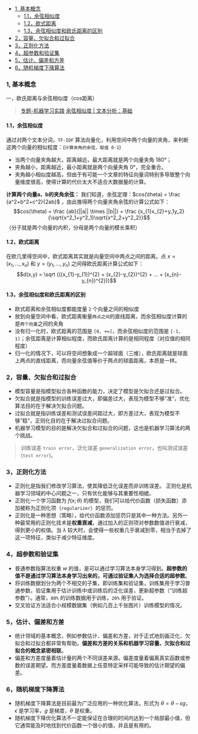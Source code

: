 - [1, 基本概念](#1-基本概念)
  - [1.1，余弦相似度](#11余弦相似度)
  - [1.2，欧式距离](#12欧式距离)
  - [1.3，余弦相似度和欧氏距离的区别](#13余弦相似度和欧氏距离的区别)
- [2，容量、欠拟合和过拟合](#2容量欠拟合和过拟合)
- [3，正则化方法](#3正则化方法)
- [4，超参数和验证集](#4超参数和验证集)
- [5，估计、偏差和方差](#5估计偏差和方差)
- [6，随机梯度下降算法](#6随机梯度下降算法)

### 1, 基本概念

一，欧氏距离与余弦相似度（cos距离）
> [专题-机器学习实践](https://github.com/imhuay/Algorithm_Interview_Notes-Chinese/blob/master/A-%E6%9C%BA%E5%99%A8%E5%AD%A6%E4%B9%A0/A-%E6%9C%BA%E5%99%A8%E5%AD%A6%E4%B9%A0%E5%AE%9E%E8%B7%B5.md)
[余弦相似度 | 文本分析：基础](https://zhuanlan.zhihu.com/p/41420179)

#### 1.1，余弦相似度

通过对两个文本分词，`TF-IDF` 算法向量化，利用空间中两个向量的夹角，来判断这两个向量的相似程度：(`计算夹角的余弦，取值 0-1`)

+ 当两个向量夹角越大，距离越远，最大距离就是两个向量夹角 180°；
+ 夹角越小，距离越近，最小距离就是两个向量夹角 0°，完全重合。
+ 夹角越小相似度越高，但由于有可能一个文章的特征向量词特别多导致整个向量维度很高，使得计算的代价太大不适合大数据量的计算。

**计算两个向量a、b的夹角余弦：**
我们知道，余弦定理：$cos(\theta) = \frac {a^2+b^2+c^2}{2ab}$ ，由此推得两个向量夹角余弦的计算公式如下：
$$cos(\theta) = \frac {ab}{||a|| \times ||b||} = \frac {x_{1}x_{2}+y_1y_2}{\sqrt{x^2_1+y^2_1}\sqrt{x^2_2+y^2_2}}$$
（分子就是两个向量的内积，分母是两个向量的模长乘积）

#### 1.2，欧式距离

在欧几里得空间中，欧式距离其实就是向量空间中两点之间的距离。点 $x = (x_{1}, ..., x_{n})$ 和 $y = (y_{1}, ..., y_{n})$ 之间得欧氏距离计算公式如下：
$$d(x,y) = \sqrt {((x_{1}-y_{1})^{2} + (x_{2}-y_{2})^{2} + ... + (x_{n}-y_{n})^{2})}$$

#### 1.3，余弦相似度和欧氏距离的区别

+ 欧式距离和余弦相似度都能度量 `2` 个向量之间的相似度
+ 放到向量空间中看，欧式距离衡量`两点之间`的直线距离，而余弦相似度计算的是`两个向量`之间的夹角
+ 没有归一化时，欧式距离的范围是 `[0, +∞]`，而余弦相似度的范围是 `[-1, 1]`；余弦距离是计算相似程度，而欧氏距离计算的是相同程度（对应值的相同程度）
+ 归一化的情况下，可以将空间想象成一个超球面（三维），欧氏距离就是球面上两点的直线距离，而向量余弦值等价于两点的球面距离，本质是一样。

### 2，容量、欠拟合和过拟合

+  模型容量是指模型拟合各种函数的能力，决定了模型是欠拟合还是过拟合。
+  欠拟合就是指模型的训练误差过大，即偏差过大，表现为模型不够”准“，优化算法目的在于解决欠拟合问题。
+  过拟合就是指训练误差和测试误差间距过大，即方差过大，表现为模型不够”稳“，正则化目的在于解决过拟合问题。
+  机器学习模型的目的是解决欠拟合和过拟合的问题，这也是机器学习算法的两个挑战。

> 训练误差 `train error`，泛化误差 `generalization error`，也叫测试误差(`test error`)。

### 3，正则化方法

+ 正则化是指我们修改学习算法，使其降低泛化误差而非训练误差。 正则化是机器学习领域的中心问题之一，只有优化能够与其重要性相媲。
+ 正则化一个学习函数为 $f(x; θ)$ 的模型，我们可以给代价函数（损失函数）添加被称为正则化项（`regularizer`）的惩罚。
+ 正则化是一种思想（策略），给代价函数添加惩罚只是其中一种方法。另外一种最常用的正则化技术是**权重衰减**，通过加入的正则项对参数数值进行衰减，得到更小的权值。当 $\lambda$ 较大时，会使得一些权重几乎衰减到零，相当于去掉了这一项特征，类似于减少特征维度。

### 4，超参数和验证集

+ 普通参数指算法权重 $w$ 的值，是可以通过学习算法本身学习得到。**超参数的值不是通过学习算法本身学习出来的，可通过验证集人为选择合适的超参数**。
+ 将训练数据划分为两个不相交的子集，即训练集和验证集，训练集用于学习普通参数，验证集用于估计训练中或训练后的泛化误差，更新超参数（“训练超参数”）。通常，`80%` 的训练数据用于训练，`20%` 用于验证。
+ 交叉验证方法适合小规模数据集（例如几百上千张图片）训练模型的情况。

### 5，估计、偏差和方差

+ 统计领域的基本概念，例如参数估计、偏差和方差，对于正式地刻画泛化、欠拟合和过拟合都非常有帮助。**偏差和方差的关系和机器学习容量、欠拟合和过拟合的概念紧密相联**。
+ 偏差和方差度量着估计量的两个不同误差来源。偏差度量着偏离真实函数或参数的误差期望。而方差度量着数据上任意特定采样可能导致的估计期望的偏差。

### 6，随机梯度下降算法

+ 随机梯度下降算法是目前最为广泛应用的一种优化算法，形式为 $θ=θ − ϵg$，$ϵ$ 是学习率，$g$ 是梯度，$θ$ 是权重。
+ 随机梯度下降优化算法不一定能保证在合理的时间内达到一个局部最小值，但它通常能及时地找到代价函数一个很小的值，并且是有用的。
